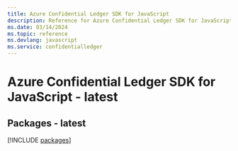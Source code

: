 ```yaml
---
title: Azure Confidential Ledger SDK for JavaScript
description: Reference for Azure Confidential Ledger SDK for JavaScript
ms.date: 03/14/2024
ms.topic: reference
ms.devlang: javascript
ms.service: confidentialledger
---
```

# Azure Confidential Ledger SDK for JavaScript - latest
## Packages - latest
[!INCLUDE [packages](confidential-ledger-index.md)]